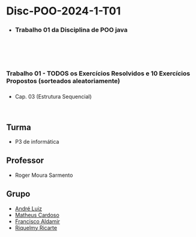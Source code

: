# Disc-POO-2024-1-T01
* <h3>Trabalho 01 da Disciplina de POO java<h3>
<br>
<br>

# <h3> Trabalho 01 - TODOS os Exercícios Resolvidos e 10 Exercícios Propostos (sorteados aleatoriamente) <h3>
* Cap. 03 (Estrutura Sequencial) 
<br>

 ## Turma
  - P3 de informática

  ## Professor
  - Roger Moura Sarmento

  ## Grupo
  - [André Luiz](https://github.com/Andre-Luiz-lopes)
  - [Matheus Cardoso](https://github.com/matheusct27)
  - [Francisco Aldamir](https://github.com/)
  - [Riquelmy Ricarte](https://github.com/Riquelmy77)
 
